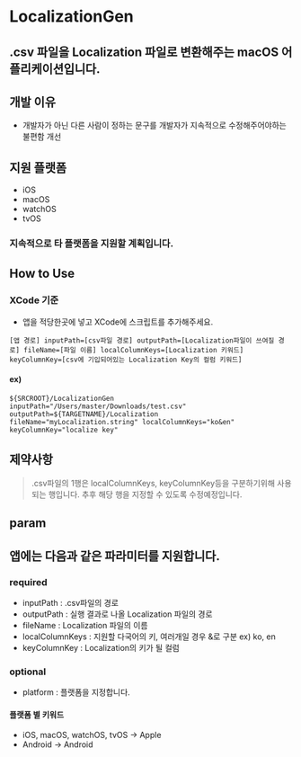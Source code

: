 # LocalizationGen
## .csv 파일을 Localization 파일로 변환해주는 macOS 어플리케이션입니다.

## 개발 이유
 - 개발자가 아닌 다른 사람이 정하는 문구를 개발자가 지속적으로 수정해주어야하는 불편함 개선

## 지원 플랫폼
 - iOS
 - macOS
 - watchOS
 - tvOS
 
### 지속적으로 타 플랫폼을 지원할 계획입니다.

## How to Use
### XCode 기준
 - 앱을 적당한곳에 넣고 XCode에 스크립트를 추가해주세요.
 
 ```
 [앱 경로] inputPath=[csv파일 경로] outputPath=[Localization파일이 쓰여질 경로] fileName=[파일 이름] localColumnKeys=[Localization 키워드] keyColumnKey=[csv에 기입되어있는 Localization Key의 컬럼 키워드]
 ```
 
 #### ex)
```
${SRCROOT}/LocalizationGen inputPath="/Users/master/Downloads/test.csv" outputPath=${TARGETNAME}/Localization  fileName="myLocalization.string" localColumnKeys="ko&en" keyColumnKey="localize key"
```

## 제약사항
> .csv파일의 1행은 localColumnKeys, keyColumnKey등을 구분하기위해 사용되는 행입니다. 
> 추후 해당 행을 지정할 수 있도록 수정예정입니다. 

## param
## 앱에는 다음과 같은 파라미터를 지원합니다.
### required
 - inputPath : .csv파일의 경로
 - outputPath : 실행 결과로 나올 Localization 파일의 경로
 - fileName : Localization 파일의 이름
 - localColumnKeys : 지원할 다국어의 키, 여러개일 경우 &로 구분 ex) ko, en
 - keyColumnKey : Localization의 키가 될 컬럼
### optional
 - platform : 플랫폼을 지정합니다.
 #### 플랫폼 별 키워드
  - iOS, macOS, watchOS, tvOS  -> Apple
  - Android -> Android
  
  





